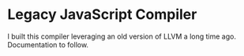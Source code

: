 # Legacy JavaScript Compiler

I built this compiler leveraging an old version of LLVM a long time ago.
Documentation to follow.

